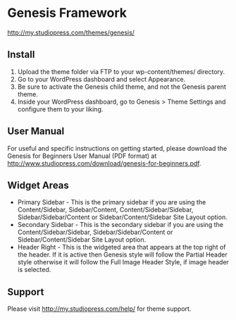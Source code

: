 # Genesis Framework

http://my.studiopress.com/themes/genesis/

## Install

1. Upload the theme folder via FTP to your wp-content/themes/ directory.
2. Go to your WordPress dashboard and select Appearance.
3. Be sure to activate the Genesis child theme, and not the Genesis parent theme.
4. Inside your WordPress dashboard, go to Genesis > Theme Settings and configure them to your liking.

## User Manual

For useful and specific instructions on getting started, please download the Genesis for Beginners User Manual (PDF format) at http://www.studiopress.com/download/genesis-for-beginners.pdf.

## Widget Areas

* Primary Sidebar - This is the primary sidebar if you are using the Content/Sidebar, Sidebar/Content, Content/Sidebar/Sidebar, Sidebar/Sidebar/Content or Sidebar/Content/Sidebar Site Layout option.
* Secondary Sidebar - This is the secondary sidebar if you are using the Content/Sidebar/Sidebar, Sidebar/Sidebar/Content or Sidebar/Content/Sidebar Site Layout option.
* Header Right - This is the widgeted area that appears at the top right of the header. If it is active then Genesis style will follow the Partial Header style otherwise it will follow the Full Image Header Style, if image header is selected. 

## Support

Please visit http://my.studiopress.com/help/ for theme support.
